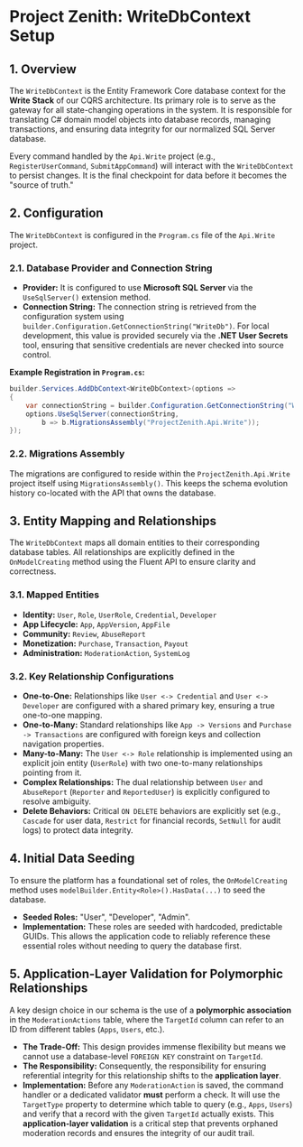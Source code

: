 # Project Zenith: WriteDbContext Setup

## 1. Overview

The `WriteDbContext` is the Entity Framework Core database context for the **Write Stack** of our CQRS architecture. Its primary role is to serve as the gateway for all state-changing operations in the system. It is responsible for translating C# domain model objects into database records, managing transactions, and ensuring data integrity for our normalized SQL Server database.

Every command handled by the `Api.Write` project (e.g., `RegisterUserCommand`, `SubmitAppCommand`) will interact with the `WriteDbContext` to persist changes. It is the final checkpoint for data before it becomes the "source of truth."

## 2. Configuration

The `WriteDbContext` is configured in the `Program.cs` file of the `Api.Write` project.

### 2.1. Database Provider and Connection String

- **Provider:** It is configured to use **Microsoft SQL Server** via the `UseSqlServer()` extension method.
- **Connection String:** The connection string is retrieved from the configuration system using `builder.Configuration.GetConnectionString("WriteDb")`. For local development, this value is provided securely via the **.NET User Secrets** tool, ensuring that sensitive credentials are never checked into source control.

**Example Registration in `Program.cs`:**

```csharp
builder.Services.AddDbContext<WriteDbContext>(options =>
{
    var connectionString = builder.Configuration.GetConnectionString("WriteDb");
    options.UseSqlServer(connectionString,
        b => b.MigrationsAssembly("ProjectZenith.Api.Write"));
});
```

### 2.2. Migrations Assembly

The migrations are configured to reside within the `ProjectZenith.Api.Write` project itself using `MigrationsAssembly()`. This keeps the schema evolution history co-located with the API that owns the database.

## 3. Entity Mapping and Relationships

The `WriteDbContext` maps all domain entities to their corresponding database tables. All relationships are explicitly defined in the `OnModelCreating` method using the Fluent API to ensure clarity and correctness.

### 3.1. Mapped Entities

- **Identity:** `User`, `Role`, `UserRole`, `Credential`, `Developer`
- **App Lifecycle:** `App`, `AppVersion`, `AppFile`
- **Community:** `Review`, `AbuseReport`
- **Monetization:** `Purchase`, `Transaction`, `Payout`
- **Administration:** `ModerationAction`, `SystemLog`

### 3.2. Key Relationship Configurations

- **One-to-One:** Relationships like `User <-> Credential` and `User <-> Developer` are configured with a shared primary key, ensuring a true one-to-one mapping.
- **One-to-Many:** Standard relationships like `App -> Versions` and `Purchase -> Transactions` are configured with foreign keys and collection navigation properties.
- **Many-to-Many:** The `User <-> Role` relationship is implemented using an explicit join entity (`UserRole`) with two one-to-many relationships pointing from it.
- **Complex Relationships:** The dual relationship between `User` and `AbuseReport` (`Reporter` and `ReportedUser`) is explicitly configured to resolve ambiguity.
- **Delete Behaviors:** Critical `ON DELETE` behaviors are explicitly set (e.g., `Cascade` for user data, `Restrict` for financial records, `SetNull` for audit logs) to protect data integrity.

## 4. Initial Data Seeding

To ensure the platform has a foundational set of roles, the `OnModelCreating` method uses `modelBuilder.Entity<Role>().HasData(...)` to seed the database.

- **Seeded Roles:** "User", "Developer", "Admin".
- **Implementation:** These roles are seeded with hardcoded, predictable GUIDs. This allows the application code to reliably reference these essential roles without needing to query the database first.

## 5. Application-Layer Validation for Polymorphic Relationships

A key design choice in our schema is the use of a **polymorphic association** in the `ModerationActions` table, where the `TargetId` column can refer to an ID from different tables (`Apps`, `Users`, etc.).

- **The Trade-Off:** This design provides immense flexibility but means we cannot use a database-level `FOREIGN KEY` constraint on `TargetId`.
- **The Responsibility:** Consequently, the responsibility for ensuring referential integrity for this relationship shifts to the **application layer**.
- **Implementation:** Before any `ModerationAction` is saved, the command handler or a dedicated validator **must** perform a check. It will use the `TargetType` property to determine which table to query (e.g., `Apps`, `Users`) and verify that a record with the given `TargetId` actually exists. This **application-layer validation** is a critical step that prevents orphaned moderation records and ensures the integrity of our audit trail.

```

```
